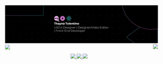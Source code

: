 
![bg][banner]
<a href="https://github.com/anuraghazra/github-readme-stats">
  <img height=200 align="center" src="https://github-readme-streak-stats.herokuapp.com/?user=thaynarlt&theme=tokyonight&hide_border=true" />
</a>
<a href="https://github.com/thaynarlt/convoychat">
  <img height=180 align="right" src="https://github-readme-stats.vercel.app/api/top-langs?username=thaynarlt&layout=compact&langs_count=8&card_width=320&theme=tokyonight&hide_border=true" />
</a>

<p id="socialIcons" align="center">
    <a href="https://linkedin.com/in/thaynarlt" alt="LinkedIn">
        <img src="https://img.shields.io/badge/LinkedIn-0077B5?style=for-the-badge&logo=linkedin&logoColor=white" />
    </a>
    <a href="https://www.figma.com/@thaynarlt" alt="Figma">
        <img src="https://img.shields.io/badge/Figma-F24E1E?style=for-the-badge&logo=figma&logoColor=white" />
    </a>
    <a href="https://github.com/thaynarlt" alt="GitHub">
        <img src="https://img.shields.io/badge/GitHub-100000?style=for-the-badge&logo=github&logoColor=white" />
    </a>
</p>


[banner]: LinkedinBanner.png
<!-- [website]: https:// !-->
[github]: https://github.com/thaynarlt
[linkedin]: https://linkedin.com/in/thaynarlt
[figma]: https://www.figma.com/@thaynarlt
